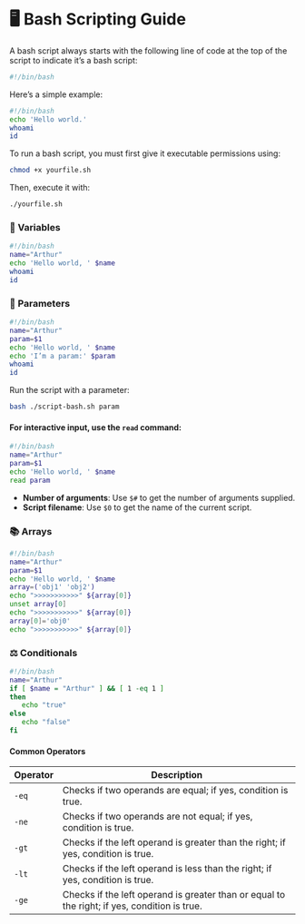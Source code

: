 # 🖥️ Bash Scripting Guide

A bash script always starts with the following line of code at the top of the script to indicate it’s a bash script:

```bash
#!/bin/bash
```

Here’s a simple example:
```bash
#!/bin/bash
echo 'Hello world.'
whoami
id
```

To run a bash script, you must first give it executable permissions using:
```bash
chmod +x yourfile.sh
```
Then, execute it with:
```bash
./yourfile.sh
```

### 📌 Variables

```bash
#!/bin/bash
name="Arthur"
echo 'Hello world, ' $name
whoami
id
```

### 🔧 Parameters
```bash
#!/bin/bash
name="Arthur"
param=$1
echo 'Hello world, ' $name
echo 'I’m a param:' $param
whoami
id
```

Run the script with a parameter:
```bash
bash ./script-bash.sh param
```

#### For interactive input, use the `read` command:

```bash
#!/bin/bash
name="Arthur"
param=$1
echo 'Hello world, ' $name
read param
```

- **Number of arguments**: Use `$#` to get the number of arguments supplied.
- **Script filename**: Use `$0` to get the name of the current script.

### 📚 Arrays

```bash
#!/bin/bash
name="Arthur"
param=$1
echo 'Hello world, ' $name
array=('obj1' 'obj2')
echo ">>>>>>>>>>>" ${array[0]}
unset array[0]
echo ">>>>>>>>>>>" ${array[0]}
array[0]='obj0'
echo ">>>>>>>>>>>" ${array[0]}
```
### ⚖️ Conditionals

```bash
#!/bin/bash
name="Arthur"
if [ $name = "Arthur" ] && [ 1 -eq 1 ]
then
   echo "true"
else
   echo "false"
fi
```

#### Common Operators
| Operator | Description |
|----------|-------------|
| `-eq`    | Checks if two operands are equal; if yes, condition is true. |
| `-ne`    | Checks if two operands are not equal; if yes, condition is true. |
| `-gt`    | Checks if the left operand is greater than the right; if yes, condition is true. |
| `-lt`    | Checks if the left operand is less than the right; if yes, condition is true. |
| `-ge`    | Checks if the left operand is greater than or equal to the right; if yes, condition is true. |